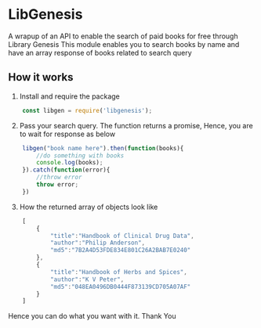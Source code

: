 # LibGenesis
A wrapup of an API to enable the search of paid books for free through Library Genesis
This module enables you to search books by name and have an array response of books related to search query
## How it works
1. Install and require the package
```javascript
    const libgen = require('libgenesis');
```
2. Pass your search query. The function returns a promise, Hence, you are to wait for response as below
```javascript
    libgen("book name here").then(function(books){
        //do something with books
        console.log(books);
    }).catch(function(error){
        //throw error
        throw error;
    })
``` 
3. How the returned array of objects look like
```javascript
    [
        {
            "title":"Handbook of Clinical Drug Data",
            "author":"Philip Anderson",
            "md5":"7B2A4D53FDE834E801C26A2BAB7E0240"
        },
        {
            "title":"Handbook of Herbs and Spices",
            "author":"K V Peter",
            "md5":"048EA0496DB0444F873139CD705A07AF"
        }
    ]
```
Hence you can do what you want with it. Thank You
